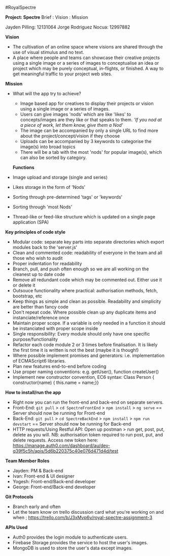 #RoyalSpectre

**Project: Spectre**  Brief : Vision : Mission

Jayden Pilling: 12131064 
Jorge Rodriguez Nocua: 12997882




**Vision**

- The cultivation of an online space where visions are shared through the use of visual stimulus and no text.
- A place where people and teams can showcase their creative projects using a single image or a series of images to conceptualise an idea or project which may be purely conceptual, in-flights, or finished. A way to get meaningful traffic to your project web sites.

**Mission**

- What will the app try to achieve?
  - Image based app for creatives to display their projects or vision using a single image or a series of images.
  - Users can give images 'nods' which are like 'likes' to concepts/images are they like or that speaks to them. *'If you nod at a piece of work, let them know, give them a Nod'*
  - The image can be accompanied by only a single URL to find more about the project/concept/vision if they choose
  - Uploads can be accompanied by 3 keywords to categorise the image(s) into broad topics
  - There will be a tab with the most 'nods' for popular image(s), which can also be sorted by category.
  
  **Functions**

- Image upload and storage (single and series)
- Likes storage in the form of 'Nods'
- Sorting through pre-determined 'tags' or 'keywords'
- Sorting through 'most Nods'
- Thread-like or feed-like structure which is updated on a single page application (SPA)

**Key principles of code style**

- Modular code: separate key parts into separate directories which export modules back to the 'server.js'
- Clean and commented code: readability of everyone in the team and all those who wish to audit
- Proper indentation for readability
- Branch, pull, and push often enough so we are all working on the cleanest up to date code
- Remove all redundant code which may be commented out. Either use it or delete it
- Outsouce functionality where practical: authorisation methods, fetch, bootstrap, etc
- Keep things as simple and clean as possible. Readability and simplicity are better than fancy code
- Don't repeat code. Where possible clean up any duplicate items and instanciate/reference once
- Maintain proper scope. If a variable is only needed in a function it should be instanciated with proper scope inside
- Single responsibility: Every module should only have one specific purpose/functionality
- Refactor each code module 2 or 3 times before finalisation. It is likely the first time it is written is not the best (maybe it is though!)
- Where possible implement promises and generators: i.e. implementation of ECMAScript6 libraries.
- Plan new features end-to-end before coding
- Use proper naming conventions: e.g. getUser(), function createUser()
- Implement new constructor convention, EC6 syntax: Class Person { constructor(name) { this.name = name;}}

**How to install/run the app**

- Right now you can run the front-end and back-end on separate servers.
- Front-End: `git pull`  >  `cd SpectreFrontEnd`  >  `npm install`  >  `ng serve` == Server should now be running for Front-end
- Back-End: `git pull`  >  `cd SpectreBackEnd`  >  `npm install`  >  `npm run devstart` == Server should now be running for Back-end
- HTTP requests/Using Restful API: Open up postman  > run get, post, put, delete as you will. NB: authorisation token required to run post, put, and delete requests. Access new token here: https://manage.auth0.com/dashboard/au/dev-q39f5c5h/apis/5d6b220375c40e076d471d4d/test

**Team Member Roles**

 - Jayden: PM & Back-end
 - Ivan: Front-end & UI designer
 - Yogesh: Front-end/Back-end developer
 - George: Front-end/Back-end developer

**Git Protocols**

 - Branch early and often
 - Let the team know on trello discussion card what you're working on and when ; https://trello.com/b/J3xMvp6v/royal-spectre-assignment-3
 
**APIs Used**
- Auth0 provides the login module to authenticate users.
- Firebase Storage provides the service to host the user's images.
- MongoDB is used to store the user's data except images.
